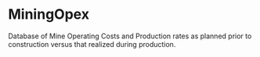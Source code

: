 # MiningOpex
Database of Mine Operating Costs and Production rates as planned prior to construction versus that realized during production.
